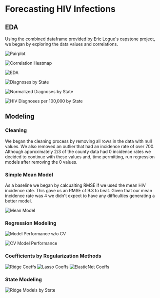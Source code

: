# Forecasting HIV Infections

## EDA
Using the combined dataframe provided by Eric Logue's capstone project, we began by exploring the data values and correlations.

![Pairplot](https://github.com/vanessapolliard/regression-case-study/blob/Denver/images/sns_pairplot.png)

![Correlation Heatmap](https://github.com/vanessapolliard/regression-case-study/blob/Denver/images/correlation_heatmap.png)

![EDA](https://github.com/vanessapolliard/regression-case-study/blob/Denver/images/eda.png)

![Diagnoses by State](https://github.com/vanessapolliard/regression-case-study/blob/Denver/images/HIV_diagnoses_by_state.png)

![Normalized Diagnoses by State](https://github.com/vanessapolliard/regression-case-study/blob/Denver/images/HIV_diagnoses_per_100000.png)

![HIV Diagnoses per 100,000 by State](https://github.com/vanessapolliard/regression-case-study/blob/Denver/images/HIV_rates_per_100000.png)

## Modeling

### Cleaning
We began the cleaning process by removing all rows in the data with null values. We also removed an outlier that had an incidence rate of over 700. Although approximately 2/3 of the county data had 0 incidence rates we decided to continue with these values and, time permitting, run regression models after removing the 0 values.

### Simple Mean Model
As a baseline we began by calcualting RMSE if we used the mean HIV incidence rate. This gave us an RMSE of 9.3 to beat. Given that our mean incidence rate was 4 we didn't expect to have any difficulties generating a better model.

![Mean Model](https://github.com/vanessapolliard/regression-case-study/blob/Denver/images/mean_model.png)

### Regression Modeling
![Model Performance w/o CV](https://github.com/vanessapolliard/regression-case-study/blob/Denver/images/model_performance_across_alphas_no_cv.png)

![CV Model Performance](https://github.com/vanessapolliard/regression-case-study/blob/Denver/images/model_performance_across_alphas.png)

### Coefficients by Regularization Methods

![Ridge Coeffs](https://github.com/vanessapolliard/regression-case-study/blob/Denver/images/ridge_coefs.png)
![Lasso Coeffs](https://github.com/vanessapolliard/regression-case-study/blob/Denver/images/lasso_coefs.png)
![ElasticNet Coeffs](https://github.com/vanessapolliard/regression-case-study/blob/Denver/images/elastic_net_coefs.png)

### State Modeling
![Ridge Models by State](https://github.com/vanessapolliard/regression-case-study/blob/Denver/images/state_based_ridge_models.png)
